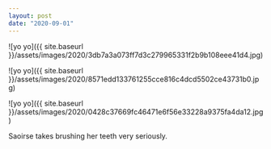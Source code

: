 ```yaml
---
layout: post
date: "2020-09-01"
---
```


![yo yo]({{ site.baseurl }}/assets/images/2020/3db7a3a073ff7d3c279965331f2b9b108eee41d4.jpg)

![yo yo]({{ site.baseurl }}/assets/images/2020/8571edd133761255cce816c4dcd5502ce43731b0.jpg)

![yo yo]({{ site.baseurl }}/assets/images/2020/0428c37669fc46471e6f56e33228a9375fa4da12.jpg)

Saoirse takes brushing her teeth very seriously.
